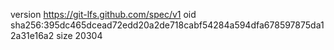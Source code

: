 version https://git-lfs.github.com/spec/v1
oid sha256:395dc465dcead72edd20a2de718cabf54284a594dfa678597875da12a31e16a2
size 20304

